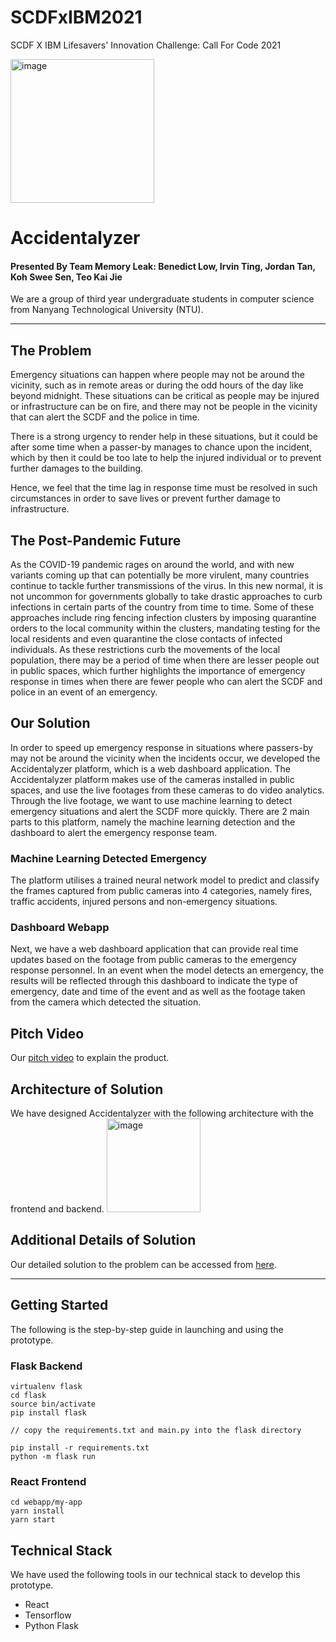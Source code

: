 # SCDFxIBM2021
SCDF X IBM Lifesavers' Innovation Challenge: Call For Code 2021

<img height="230" alt="image" src=https://user-images.githubusercontent.com/48685014/121552459-12164100-ca43-11eb-8a34-131bf0e19943.png> 

# Accidentalyzer
#### Presented By Team Memory Leak: Benedict Low, Irvin Ting, Jordan Tan, Koh Swee Sen, Teo Kai Jie
We are a group of third year undergraduate students in computer science from Nanyang Technological University (NTU).

-----
## The Problem
Emergency situations can happen where people may not be around the vicinity, such as in remote areas or during the odd hours of the day like beyond midnight. These situations can be critical as people may be injured or infrastructure can be on fire, and there may not be people in the vicinity that can alert the SCDF and the police in time.

There is a strong urgency to render help in these situations, but it could be after some time when a passer-by manages to chance upon the incident, which by then it could be too late to help the injured individual or to prevent further damages to the building.

Hence, we feel that the time lag in response time must be resolved in such circumstances in order to save lives or prevent further damage to infrastructure.

## The Post-Pandemic Future
As the COVID-19 pandemic rages on around the world, and with new variants coming up that can potentially be more virulent, many countries continue to tackle further transmissions of the virus. In this new normal, it is not uncommon for governments globally to take drastic approaches to curb infections in certain parts of the country from time to time. Some of these approaches include ring fencing infection clusters by imposing quarantine orders to the local community within the clusters, mandating testing for the local residents and even quarantine the close contacts of infected individuals. As these restrictions curb the movements of the local population, there may be a period of time when there are lesser people out in public spaces, which further highlights the importance of emergency response in times when there are fewer people who can alert the SCDF and police in an event of an emergency.

## Our Solution
In order to speed up emergency response in situations where passers-by may not be around the vicinity when the incidents occur, we developed the Accidentalyzer platform, which is a web dashboard application. The Accidentalyzer platform makes use of the cameras installed in public spaces, and use the live footages from these cameras to do video analytics. Through the live footage, we want to use machine learning to detect emergency situations and alert the SCDF more quickly. There are 2 main parts to this platform, namely the machine learning detection and the dashboard to alert the emergency response team.

### Machine Learning Detected Emergency
The platform utilises a trained neural network model to predict and classify the frames captured from public cameras into 4 categories, namely fires, traffic accidents, injured persons and non-emergency situations.

### Dashboard Webapp
Next, we have a web dashboard application that can provide real time updates based on the footage from public cameras to the emergency response personnel. In an event when the model detects an emergency, the results will be reflected through this dashboard to indicate the type of emergency, date and time of the event and as well as the footage taken from the camera which detected the situation.

## Pitch Video
Our [pitch video](https://youtu.be/vx3ixjy15iI) to explain the product.

## Architecture of Solution
We have designed Accidentalyzer with the following architecture with the frontend and backend.
<img height="150" alt="image" src=https://user-images.githubusercontent.com/48685014/121551042-df1f7d80-ca41-11eb-9430-2fa774a082e6.png> 

## Additional Details of Solution
Our detailed solution to the problem can be accessed from [here](https://docs.google.com/document/d/12fKjA-bDnPPvvqrT0bRfAYwgy-JynCU1R4z0ZPEEsbg/edit).

-----
## Getting Started
The following is the step-by-step guide in launching and using the prototype.

### Flask Backend
```
virtualenv flask
cd flask
source bin/activate
pip install flask

// copy the requirements.txt and main.py into the flask directory

pip install -r requirements.txt
python -m flask run
```

### React Frontend
```
cd webapp/my-app
yarn install
yarn start
```

## Technical Stack
We have used the following tools in our technical stack to develop this prototype.
* React
* Tensorflow
* Python Flask
